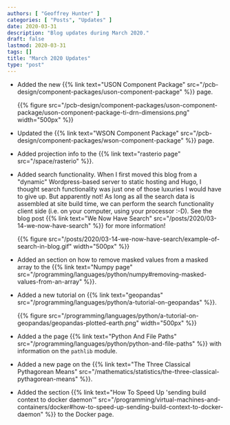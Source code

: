 ```yaml
---
authors: [ "Geoffrey Hunter" ]
categories: [ "Posts", "Updates" ]
date: 2020-03-31
description: "Blog updates during March 2020."
draft: false
lastmod: 2020-03-31
tags: []
title: "March 2020 Updates"
type: "post"
---
```


* Added the new {{% link text="USON Component Package" src="/pcb-design/component-packages/uson-component-package" %}} page.

    {{% figure src="/pcb-design/component-packages/uson-component-package/uson-component-package-ti-drn-dimensions.png" width="500px" %}}

* Updated the {{% link text="WSON Component Package" src="/pcb-design/component-packages/wson-component-package" %}} page.

* Added projection info to the {{% link text="rasterio page" src="/space/rasterio" %}}.

* Added search functionality. When I first moved this blog from a "dynamic" Wordpress-based server to static hosting and Hugo, I thought search functionality was just one of those luxuries I would have to give up. But apparently not! As long as all the search data is assembled at site build time, we can perform the search functionality client side (i.e. on your computer, using your processor :-D). See the blog post {{% link text="We Now Have Search" src="/posts/2020/03-14-we-now-have-search" %}} for more information!

    {{% figure src="/posts/2020/03-14-we-now-have-search/example-of-search-in-blog.gif" width="500px" %}}

* Added an section on how to remove masked values from a masked array to the {{% link text="Numpy page" src="/programming/languages/python/numpy#removing-masked-values-from-an-array" %}}.

* Added a new tutorial on {{% link text="geopandas" src="/programming/languages/python/a-tutorial-on-geopandas" %}}.

    {{% figure src="/programming/languages/python/a-tutorial-on-geopandas/geopandas-plotted-earth.png" width="500px" %}}

* Added a the page {{% link text="Python And File Paths" src="/programming/languages/python/python-and-file-paths" %}} with information on the `pathlib` module.

* Added a new page on the {{% link text="The Three Classical Pythagorean Means" src="/mathematics/statistics/the-three-classical-pythagorean-means" %}}.

* Added the section {{% link text="How To Speed Up 'sending build context to docker daemon'" src="/programming/virtual-machines-and-containers/docker#how-to-speed-up-sending-build-context-to-docker-daemon" %}} to the Docker page.
